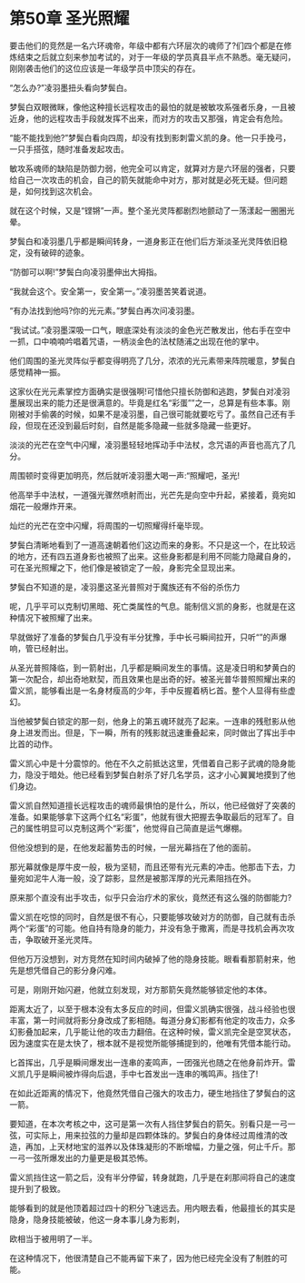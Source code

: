 # 第50章 圣光照耀

要击他们的竞然是一名六环魂帝，年级中都有六环层次的魂师了?们四个都是在修炼结束之后就立刻来参加考试的，对于一年级的学员真县半点不熟悉。毫无疑问，刚刚袭击他们的这位应该是一年级学员中顶尖的存在。

“怎么办?”凌羽墨扭头看向梦鬓白。

梦鬓白双眼微眯，像他这种擅长远程攻击的最怕的就是被敏攻系强者乐身，一且被近身，他的远程攻击手段就发挥不出来，而对方的攻击又那强，肯定会有危险。

“能不能找到他?”梦鬓白看向四周，却没有找到影刺雷义凯的身。他一只手挽弓，一只手搭弦，随时准备发起攻击。

敏攻系魂师的缺陷是防御力弱，他完全可以肯定，就算对方是六环层的强者，只要给自己一次攻击的机会，自己的箭矢就能命中对方，那对就是必死无疑。但问题是，如何找到这次机会。

就在这个时候，又是“铿锵”一声。整个圣光灵阵都剧烈地颤动了一荡漾起一圈圈光晕。

梦鬓白和凌羽墨几乎都是瞬间转身，一道身影正在他们后方渐淡圣光灵阵依旧稳定，没有破碎的迹象。

“防御可以啊!”梦鬓白向凌羽墨伸出大拇指。

“我就会这个。安全第一，安全第一。”凌羽墨苦笑着说道。

“有办法找到他吗?你的光元素。”梦鬓白再次问凌羽墨。

“我试试。”凌羽墨深吸一口气，眼底深处有淡淡的金色光芒散发出，他右手在空中一抓，口中喃喃吟唱着咒语，一柄淡金色的法杖随浦之出现在他的掌中。

他们周围的圣光灵阵似乎都变得明亮了几分，浓浓的光元素带来阵院暖意，梦鬓白感觉精神一振。

这家伙在光元素掌控方面确实是很强啊!可惜他只擅长防御和逃跑，梦鬓白对凌羽墨展现出来的能力还是很满意的。毕竟是红名“彩蛋””之一，总算是有些本事。刚刚被对手偷袭的时候，如果不是凌羽墨，自己很可能就要吃亏了。虽然自己还有手段，但现在还没到最后时刻，自然是能多隐藏一些就多隐藏一些更好。

淡淡的光芒在空气中闪耀，凌羽墨轻轻地挥动手中法杖，念咒语的声音也高亢了几分。

周围顿时变得更加明亮，然后就听凌羽墨大喝一声:“照耀吧，圣光!

他高举手中法杖，一道强光骤然喷射而出，光芒先是向空中升起，紧接着，竟宛如烟花一般爆炸开来。

灿烂的光芒在空中闪耀，将周围的一切照耀得纤毫毕现。

梦鬓白清晰地看到了一道高速朝着他们这边而来的身影。不只是这一个，在比较远的地方，还有四五道身影也被照了出来。这些身影都是利用不同能力隐藏自身的，可在圣光照耀之下，他们像是被锁定了一般，身影完全显现出来。

梦鬓白不知道的是，凌羽墨这圣光普照对于魔族还有不俗的杀伤力

呢，几乎平可以克制切黑暗、死亡类属性的气息。能制信义凯的身影，也就是在这种情况下被照耀了出来。

早就做好了准备的梦鬓白几乎没有半分犹豫，手中长弓瞬间拉开，只听“”的声爆响，管已经射出。

从圣光普照降临，到一箭射出，几乎都是瞬间发生的事情。这是凌日明和梦黄白的第一次配合，却出奇地默契，而且效果也是出奇的好。被圣光普华普照照耀出来的雷义凯，能够看出是一名身材瘦高的少年，手中反握着柄匕首。整个人显得有些虚幻。

当他被梦鬓白锁定的那一刻，他身上的第五魂环就亮了起来。一连串的残慰影从他身上进发而出。但是，下一瞬，所有的残影就迅速重叠起来，同时做出了挥出手中比首的动作。

雷义凯心中是十分震惊的。他在不久之前抵达这里，凭借着自己影子武魂的隐身能力，隐没于暗处。他已经看到梦鬓白射杀了好几名学员，这才小心翼翼地摸到了他们身边。

雷义凯自然知道擅长远程攻击的魂师最惧怕的是什么，所以，他已经做好了突袭的准备。如果能够拿下这两个红名“彩蛋”，他就有很大把握去争取最后的冠军了。自己的属性明显可以克制这两个“彩蛋”，他觉得自己简直是运气爆棚。

但他没想到的是，在他发起蓄势击的时候，一层光幕挡在了他的面前。

那光幕就像是厚牛皮一般，极为坚韧，而且还带有光元素的冲击。他那击下去，力量宛如泥牛人海一般，没了踪影，显然是被那浑厚的光元素阻挡在外。

原来那个直没有出手攻击，似乎只会治疗术的家伙，竟然还有这么强的防御能力?

雷义凯在吃惊的同时，自然是很不有心，只要能够攻破对方的防御，自己就有击杀两个“彩蛋”的可能。他自持有隐身的能力，并没有急于撒离，而是寻找机会再次攻击，争取破开圣光灵阵。

但他万万没想到，对方竞然在知时间内破掉了他的隐身技能。眼看看那箭射来，他先是想凭借自己的影分身闪难。

可是，刚刚开始闪避，他就立刻发现，对方那箭矢竟然能够锁定他的本体。

距离太近了，以至于根本没有太多反应的时间，但雷义凯确实很强，战斗经验也很丰富，第一时间就将影分身改成了影相随。每道分身幻影都有他定的攻击力，众多幻影叠加起来，几乎能让他的攻击力翻倍。在这种时候，雷义凯完全是空冥状态，因为速度实在是太快了，根本就不是视觉所能够捕提到的，他唯有凭借本能行动。

匕首挥出，几乎是瞬间爆发出一连串的麦鸣声，一团强光也随之在他身前炸开。雷义凯几乎是瞬间被炸得向后退，手中七首发出一连串的嘴鸣声。挡住了!

在如此近距离的情况下，他竟然凭借自己强大的攻击力，硬生地挡住了梦鬓白的这一箭。

要知道，在本次考核之中，这可是第一次有人挡住梦鬓白的箭矢。别看只是一弓一弦，可实际上，用来拉弦的力量却是四颗体珠的。梦鬓白的身体经过周维清的改造，再加，上天材地宝的滋养以及体珠凝形的不断增幅，力量之强，何止千斤。那一弓一弦所爆发出的力量更是极其恐怖。

雷义凯挡住这一箭之后，没有半分停留，转身就跑，几乎是在刹那间将自己的速度提升到了极致。

能够看到的就是他顶着超过四十的积分飞速远去。用内眼去看，他最擅长的其实是隐身，隐身技能被破，他这一身本事儿身为影刺，

欧相当于被用明了一半。

在这种情况下，他很清楚自己不能再留下来了，因为他已经完全没有了制胜的可能。

